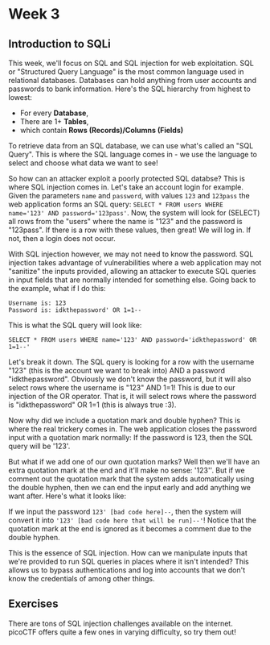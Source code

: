 # Week 3

## Introduction to SQLi
This week, we'll focus on SQL and SQL injection for web exploitation. SQL or "Structured Query Language" is the most common language used in relational databases. Databases can hold anything from user accounts and passwords to bank information. Here's the SQL hierarchy from highest to lowest:

* For every **Database**,
* There are 1+ **Tables**,
* which contain **Rows (Records)/Columns (Fields)**

To retrieve data from an SQL database, we can use what's called an "SQL Query". This is where the SQL language comes in - we use the language to select and choose what data we want to see!

So how can an attacker exploit a poorly protected SQL databse? This is where SQL injection comes in. Let's take an account login for example. Given the parameters `name` and `password`, with values `123` and `123pass` the web application forms an SQL query: `SELECT * FROM users WHERE name='123' AND password='123pass'`. Now, the system will look for (SELECT) all rows from the "users" where the name is "123" and the password is "123pass". If there is a row with these values, then great! We will log in. If not, then a login does not occur.

With SQL injection however, we may not need to know the password. SQL injection takes advantage of vulnerabilities where a web application may not "sanitize" the inputs provided, allowing an attacker to execute SQL queries in input fields that are normally intended for something else. Going back to the example, what if I do this:

```
Username is: 123
Password is: idkthepassword' OR 1=1--
```
This is what the SQL query will look like:
```
SELECT * FROM users WHERE name='123' AND password='idkthepassword' OR 1=1--'
```
Let's break it down. The SQL query is looking for a row with the username "123" (this is the account we want to break into) AND a password "idkthepassword". Obviously we don't know the password, but it will also select rows where the username is "123" AND 1=1! This is due to our injection of the OR operator. That is, it will select rows where the password is "idkthepassword" OR 1=1 (this is always true :3).

Now why did we include a quotation mark and double hyphen? This is where the real trickery comes in. The web application closes the password input with a quotation mark normally: If the password is 123, then the SQL query will be '123'. 

But what if we add one of our own quotation marks? Well then we'll have an extra quotation mark at the end and it'll make no sense: '123''. But if we comment out the quotation mark that the system adds automatically using the double hyphen, then we can end the input early and add anything we want after. Here's what it looks like:

If we input the password `123' [bad code here]--`, then the system will convert it into `'123' [bad code here that will be run]--'`! Notice that the quotation mark at the end is ignored as it becomes a comment due to the double hyphen.

This is the essence of SQL injection. How can we manipulate inputs that we're provided to run SQL queries in places where it isn't intended? This allows us to bypass authentications and log into accounts that we don't know the credentials of among other things. 

## Exercises

There are tons of SQL injection challenges available on the internet. picoCTF offers quite a few ones in varying difficulty, so try them out!
